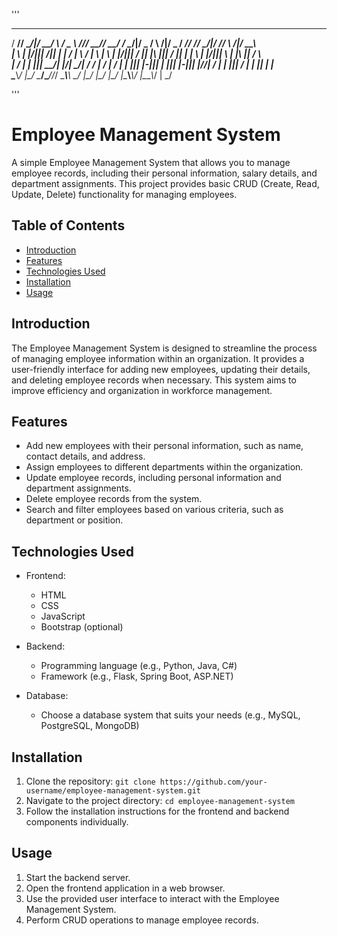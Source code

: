 '''

 _____ _      ____  _     ____ ___  _ _____ _____   _      ____  _      ____  _____ _____ _      _____ _      _____   
/  __// \__/|/  __\/ \   /  _ \\  \///  __//  __/  / \__/|/  _ \/ \  /|/  _ \/  __//  __// \__/|/  __// \  /|/__ __\  
|  \  | |\/|||  \/|| |   | / \| \  / |  \  |  \    | |\/||| / \|| |\ ||| / \|| |  _|  \  | |\/|||  \  | |\ ||  / \    
|  /_ | |  |||  __/| |_/\| \_/| / /  |  /_ |  /_   | |  ||| |-||| | \||| |-||| |_//|  /_ | |  |||  /_ | | \||  | |    
\____\\_/  \|\_/   \____/\____//_/   \____\\____\  \_/  \|\_/ \|\_/  \|\_/ \|\____\\____\\_/  \|\____\\_/  \|  \_/    
                                                                                                                      


'''



# Employee Management System

A simple Employee Management System that allows you to manage employee records, including their personal information, salary details, and department assignments. This project provides basic CRUD (Create, Read, Update, Delete) functionality for managing employees.

## Table of Contents

- [Introduction](#introduction)
- [Features](#features)
- [Technologies Used](#technologies-used)
- [Installation](#installation)
- [Usage](#usage)


## Introduction

The Employee Management System is designed to streamline the process of managing employee information within an organization. It provides a user-friendly interface for adding new employees, updating their details, and deleting employee records when necessary. This system aims to improve efficiency and organization in workforce management.

## Features

- Add new employees with their personal information, such as name, contact details, and address.
- Assign employees to different departments within the organization.
- Update employee records, including personal information and department assignments.
- Delete employee records from the system.
- Search and filter employees based on various criteria, such as department or position.

## Technologies Used

- Frontend:
  - HTML
  - CSS
  - JavaScript
  - Bootstrap (optional)

- Backend:
  - Programming language (e.g., Python, Java, C#)
  - Framework (e.g., Flask, Spring Boot, ASP.NET)

- Database:
  - Choose a database system that suits your needs (e.g., MySQL, PostgreSQL, MongoDB)

## Installation

1. Clone the repository: `git clone https://github.com/your-username/employee-management-system.git`
2. Navigate to the project directory: `cd employee-management-system`
3. Follow the installation instructions for the frontend and backend components individually.

## Usage

1. Start the backend server.
2. Open the frontend application in a web browser.
3. Use the provided user interface to interact with the Employee Management System.
4. Perform CRUD operations to manage employee records.


